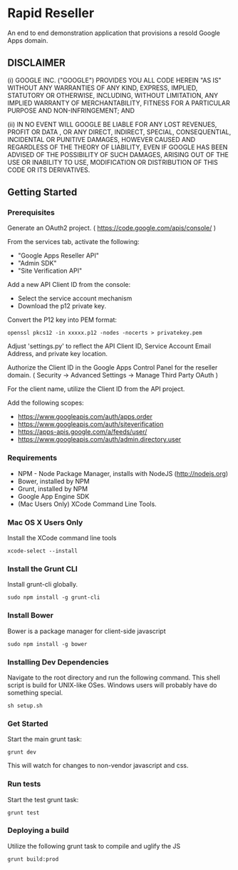 # Rapid Reseller

An end to end demonstration application that provisions a resold Google Apps domain.

## DISCLAIMER

   (i) GOOGLE INC. ("GOOGLE") PROVIDES YOU ALL CODE HEREIN "AS IS" WITHOUT ANY
   WARRANTIES OF ANY KIND, EXPRESS, IMPLIED, STATUTORY OR OTHERWISE, INCLUDING,
   WITHOUT LIMITATION, ANY IMPLIED WARRANTY OF MERCHANTABILITY, FITNESS FOR A
   PARTICULAR PURPOSE AND NON-INFRINGEMENT; AND

   (ii) IN NO EVENT WILL GOOGLE BE LIABLE FOR ANY LOST REVENUES, PROFIT OR DATA
   , OR ANY DIRECT, INDIRECT, SPECIAL, CONSEQUENTIAL, INCIDENTAL OR PUNITIVE
   DAMAGES, HOWEVER CAUSED AND REGARDLESS OF THE THEORY OF LIABILITY, EVEN IF
   GOOGLE HAS BEEN ADVISED OF THE POSSIBILITY OF SUCH DAMAGES, ARISING OUT OF
   THE USE OR INABILITY TO USE, MODIFICATION OR DISTRIBUTION OF THIS CODE OR
   ITS DERIVATIVES.

## Getting Started

### Prerequisites

Generate an OAuth2 project. ( https://code.google.com/apis/console/ )

From the services tab, activate the following:

  - "Google Apps Reseller API"
  - "Admin SDK"
  -  "Site Verification API"

Add a new API Client ID from the console:

  - Select the service account mechanism
  - Download the p12 private key.

Convert the P12 key into PEM format:
    
    openssl pkcs12 -in xxxxx.p12 -nodes -nocerts > privatekey.pem

Adjust 'settings.py' to reflect the API Client ID, Service Account Email Address, and private key location.

Authorize the Client ID in the Google Apps Control Panel for the reseller domain.
  ( Security -> Advanced Settings -> Manage Third Party OAuth )

For the client name, utilize the Client ID from the API project.

Add the following scopes:
  -  https://www.googleapis.com/auth/apps.order
  -  https://www.googleapis.com/auth/siteverification
  -  https://apps-apis.google.com/a/feeds/user/
  -  https://www.googleapis.com/auth/admin.directory.user

### Requirements

- NPM - Node Package Manager, installs with NodeJS (http://nodejs.org)
- Bower, installed by NPM
- Grunt, installed by NPM
- Google App Engine SDK
- (Mac Users Only) XCode Command Line Tools.

### Mac OS X Users Only

Install the XCode command line tools

    xcode-select --install

### Install the Grunt CLI

Install grunt-cli globally.

    sudo npm install -g grunt-cli

### Install Bower

Bower is a package manager for client-side javascript

    sudo npm install -g bower

### Installing Dev Dependencies

Navigate to the root directory and run the following command.
This shell script is build for UNIX-like OSes.
Windows users will probably have do something special.

    sh setup.sh

### Get Started

Start the main grunt task:

    grunt dev

This will watch for changes to non-vendor javascript and css.

### Run tests

Start the test grunt task:

    grunt test

### Deploying a build

Utilize the following grunt task to compile and uglify the JS

    grunt build:prod